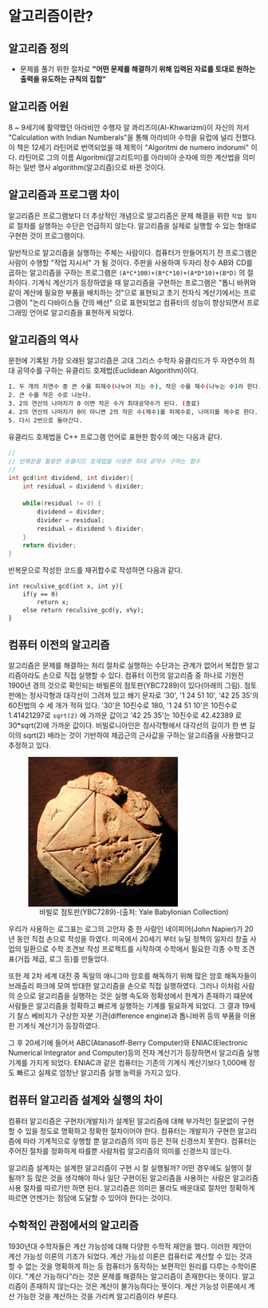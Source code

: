 # 알고리즘이란?

## 알고리즘 정의

* 문제를 풀기 위한 절차로 **"어떤 문제를 해결하기 위해 입력된 자료를 토대로 원하는 출력을 유도하는 규칙의 집합"**

## 알고리즘 어원

8 ~ 9세기에 활약했던 아라비안 수행자 알 콰리즈미(Al-Khwarizmi)이 자신의 저서 "Calculation with Indian Numberals"을 통해 아라비아 수학을 유럽에 널리 전했다. 
이 책은 12세기 라틴어로 번역되었을 때 제목이 "Algoritmi de numero indorumi" 이다. 
라틴어로 그의 이름 Algoritmi(알고리트미)를 아라비아 순자에 의한 계산법을 의미하는 일반 명사 algorithm(알고리즘)으로 바뀐 것이다.

## 알고리즘과 프로그램 차이

알고리즘은 프로그램보다 더 추상적인 개념으로 알고리즘은 문제 해결을 위한 ```작업 절차```로 절차를 실행하는 수단은 언급하지 않는다. 
알고리즘을 실제로 실행할 수 있는 형태로 구현한 것이 프로그램이다. 

일반적으로 알고리즘을 실행하는 주체는 사람이다. 
컴퓨터가 만들어지기 전 프로그램은 사람이 수행할 "작업 지시서" 가 될 것이다. 
주판을 사용하여 두자리 정수 AB와 CD를 곱하는 알고리즘을 구하는 프로그램은 ```(A*C*100)+(B*C*10)+(A*D*10)+(B*D)``` 의 절차이다.
기계식 계산기가 등장하였을 때 알고리즘을 구현하는 프로그램은 "톱니 바퀴와 같이 계산에 필요한 부품을 배치하는 것"으로 표현되고 
초기 전자식 계산기에서는 프로그램이 "논리 다바이스들 간의 배선" 으로 표현되었고
컴퓨터의 성능이 향상되면서 프로그래밍 언어로 알고리즘을 표현하게 되었다.

## 알고리즘의 역사

문헌에 기록된 가장 오래된 알고리즘은 고대 그리스 수학자 유클리드가 두 자연수의 최대 공약수를 구하는 유클리드 호제법(Euclidean Algorithm)이다.

```bash
1. 두 개의 자연수 중 큰 수를 피제수(나누어 지는 수), 작은 수를 제수(나누는 수)라 한다.
2. 큰 수를 작은 수로 나눈다. 
3. 2의 연산의 나머지가 0 이면 작은 수가 최대공약수가 된다. (종료)
4. 2의 연산의 나머지가 0이 아니면 2의 작은 수(제수)를 피제수로, 나머지를 제수로 한다.
5. 다시 2번으로 돌아간다.
```

유클리드 호제법을 C++ 프로그램 언어로 표현한 함수의 예는 다음과 같다.
```c++
//
// 반복문을 활용한 유클리드 호제법을 이용한 최대 공약수 구하는 함수 
//
int gcd(int dividend, int divider){
	int residual = dividend % divider;

	while(residual != 0) {
		dividend = divider;
		divider = residual;
		residual = dividend % divider;
	}
	return divider;
}
````
반복문으로 작성한 코드를 재귀합수로 작성하면 다음과 같다. 

```c+
int reculsive_gcd(int x, int y){
	if(y == 0)
		return x;
	else return reculsive_gcd(y, x%y);
}
```

## 컴퓨터 이전의 알고리즘 

알고리즘은 문제를 해결하는 처리 절차로 실행하는 수단과는 관계가 없어서 복잡한 알고리즘아라도 손으로 직접 실행할 수 있다. 
컴퓨터 이전의 알고리즘 중 하나로 기원전 1900년 경의 것으로 확인되는 바빌론의 점토판(YBC7289)이 있다(아래의 그림). 
점토판에는 정사각형과 대각선이 그려져 있고 쐐기 문자로 '30', '1 24 51 10', '42 25 35'의 60진법의 수 세 개가 적혀 있다.
'30'은 10진수로 180, '1 24 51 10'은 10진수로 1.41421297로 ```sqrt(2)``` 에 가까운 값이고 '42 25 35'는 10진수로 42.42389 로 30\*sqrt(2)에 가까운 값이다. 
비빌로니아인은 정사각형에서 대각선의 길이가 한 변 길이의 sqrt(2) 배라는 것이 기반하여 제곱근의 근사값을 구하는 알고리즘을 사용했다고 추정하고 있다. 

<figure>
<img align = "center" src= "./ybc7289-4.png" width="300" height="300">
<figcaption align="center">바빌로 점토판(YBC7289)-(출처: Yale Babylonian Collection)</figcaption>
</figure>

우리가 사용하는 로그표는 로그의 고안자 중 한 사람인 네이피어(John Napier)가 20년 동안 직접 손으로 작성을 하였다. 미국에서 20세기 부터 뉴딜 정책의 일자리 창출 사업의 일환으로 수학 조견보 작성 프로젝트를 시작하여 수학에서 필요한 각종 수학 조견표(거듭 제곱, 로그 등)를 만들었다. 

또한 제 2차 세계 대전 중 독일의 애니그마 암호를 해독하기 위해 많은 암호 해독자들이 브래츨리 파크에 모여 방대한 알고리즘을 손으로 직접 실행하였다.
그러나 이처럼 사람의 순으로 알고리즘을 실행하는 것은 실행 속도와 정확성에서 한계가 존재하기 떄문에 사람들은 알고리즘을 정확하고 빠르게 실행하는 기계를 필요하게 되었다. 
그 결과 19세기 찰스 베비지가 구상한 자분 기관(difference engine)과 톱니바퀴 등의 부품을 이용한 기계식 계산기가 등장하였다.  

그 후 20세기에 들어서 ABC(Atanasoff-Berry Computer)와 ENIAC(Electronic Numerical Integrator and Computer)등의 전자 계산기가 등장하면서 알고리즘 실행 기계를 가지게 되었다. ENIAC과 같은 컴퓨터는 기존의 기계식 계산기보다 1,000배 정도 빠르고 실제로 엄청난 알고리즘 실행 농력을 가지고 있다. 

## 컴퓨터 알고리즘 설계와 실행의 차이 

컴퓨터 알고리즘은 구현자(개발자)가 설계된 알고리즘에 대해 부가적인 질문없이 구현할 수 있을 정도로 명확하고 정확한 절차이어야 한다. 컴퓨터는 개발자가 구현한 알고리즘에 따라 기계적으로 싷행할 뿐 알고리즘의 의미 등은 전혀 신경쓰지 못한다. 컴퓨터는 주어진 절차를 정화하게 따를뿐 사람처럼 알고리즘의 의미를 신경쓰지 않는다.

알고리즘 설계자는 설계한 알고리즘이 구현 시 잘 실행될까? 어떤 경우에도 실행이 잘 될까? 등 많은 것을 생각해야 하나 일단 구현이된 알고리즘을 사용하는 사람은 알고리즘 사용 절차를 따르기만 하면 된다. 
알고리즘은 의미은 몰라도 배운대로 절차만 정확하게 따르면 언젠가는 정담에 도달할 수 있어야 한다는 것이다.

## 수학적인 관점에서의 알고리즘 

1930년대 수학자들은 계산 가능성에 대해 다양한 수학적 재안을 했다. 이러한 제안이 계산 가능성 이론의 기초가 되었다. 
계산 가능성 이론은 컴퓨터로 계산할 수 있는 것과 할 수 없는 것을 명확하게 하는 등 컴퓨터가 동작하는 보편적인 원리를 다루는 수학이론이다.
"계산 가능하다"라는 것은 문제를 해결하는 알고리즘이 존재한다는 뜻이다. 알고리즘이 존재하지 않는다는 것은 계산이 불가능하다는 뜻이다. 계산 가능성 이론에서 계산 가능한 것을 계산하는 것을 가리켜 알고리즘이라 부른다.



